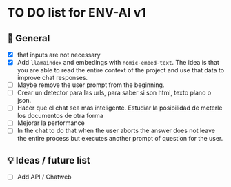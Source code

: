 # TO DO list for ENV-AI v1

## 🌈 General

- [x] that inputs are not necessary
- [x] Add `llamaindex` and embedings with `nomic-embed-text`. 
    The idea is that you are able to read the entire context of the project and use that data to improve chat responses.
- [ ] Maybe remove the user prompt from the beginning.
- [ ] Crear un detector para las urls, para saber si son html, texto plano o json.
- [ ] Hacer que el chat sea mas inteligente. Estudiar la posibilidad de meterle los documentos de otra forma
- [ ] Mejorar la performance
- [ ] In the chat to do that when the user aborts the answer does not leave the entire process but executes another prompt of question for the user.

## 💡 Ideas / future list

- [ ] Add API / Chatweb
